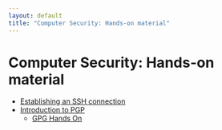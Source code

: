 ```yaml
--- 
layout: default
title: "Computer Security: Hands-on material"
---
```


# Computer Security: Hands-on material

* [Establishing an SSH connection](hands-on-ssh)
* [Introduction to PGP](hands-on-pgp)
  - [GPG Hands On](pk-exercise)
